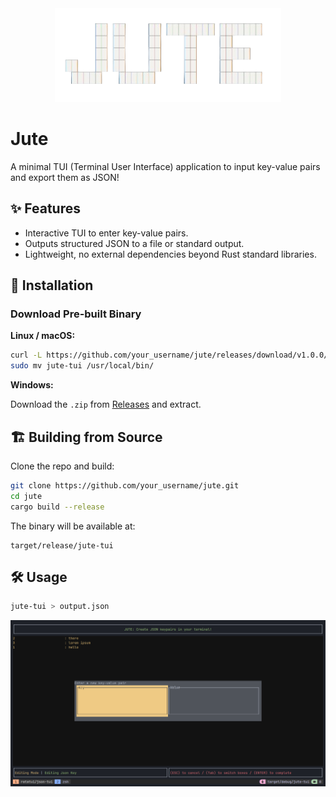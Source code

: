 <div align="center">
  <a href="https://github.com/sidx04/jute">
    <img src="images/logo.png" alt="Logo" width="max" height="150">
  </a>
</div>

# Jute

A minimal TUI (Terminal User Interface) application to input key-value pairs and export them as JSON!

## ✨ Features

- Interactive TUI to enter key-value pairs.
- Outputs structured JSON to a file or standard output.
- Lightweight, no external dependencies beyond Rust standard libraries.

## 🚀 Installation

### Download Pre-built Binary

**Linux / macOS:**

```bash
curl -L https://github.com/your_username/jute/releases/download/v1.0.0/jute-tui-v1.0.0-x86_64-linux.tar.gz | tar -xz
sudo mv jute-tui /usr/local/bin/
```

**Windows:**

Download the `.zip` from [Releases](https://github.com/sidx04/jute/releases) and extract.

## 🏗️ Building from Source

Clone the repo and build:

```bash
git clone https://github.com/your_username/jute.git
cd jute
cargo build --release
```

The binary will be available at:

```
target/release/jute-tui
```

## 🛠 Usage

```bash
jute-tui > output.json
```

![Alt Text](/images/ss1.png)
